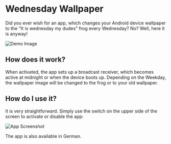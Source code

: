 # Wednesday Wallpaper
Did you ever wish for an app, which changes your Android device wallpaper to the "It is wednesday my dudes" frog every Wednesday? No? Well, here it is anyway!

![Demo Image](http://i.imgur.com/JQGeHqp.jpg)

## How does it work?
When activated, the app sets up a broadcast receiver, which becomes active at midnight or when the device boots up. Depending on the Weekday, the wallpaper image will be changed to the frog or to your old wallpaper.

## How do I use it?
It is very straightforward. Simply use the switch on the upper side of the screen to activate or disable the app:

![App Screenshot](http://i.imgur.com/3mZ2cQ1.png)

The app is also available in German.
